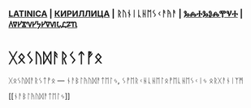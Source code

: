 ### [LATINICA](../Latn/Gosudarstvo.md) | [КИРИЛЛИЦА](../Cyrl/Государство.md) | ᚱᚢᚾᛁᚳᚺᛖᛊᚲᚨᚤᚨ | [ⰃⰎⰀⰃⰑⰎⰉⰜⰀ](../Glag/Ⰳⱁⱄⱆⰴⰰⱃⱄⱅⰲⱁ.md) | [𐍓𐍠𐍔𐍮𐍝𐍔𐍟𐍔𐍠𐍜𐍡𐍚𐍐𐍴](../Perm/𐍒𐍞𐍡𐍣𐍓𐍐𐍠𐍡𐍢𐍮𐍞.md)

# ᚷᛟᛊᚢᛞᚨᚱᛊᛏᚡᛟ

ᚷᛟᛊᚢᛞᚨᚱᛊᛏᚡᛟ — ᚾᚨᛒᛚᚤᚢᛞᚨᛏᛖᛚᛃ, ᛊᚡᛖᚱᚲᚺᚳᚺᛖᛚᛟᚡᛖᚳᚺᛖᛊᚲᛁᛃ ᛟᚱᚷᚨᚾᛁᛉᛗ

[[ᚾᚨᛒᛚᚤᚢᛞᚨᛏᛖᛚᛃ]]
